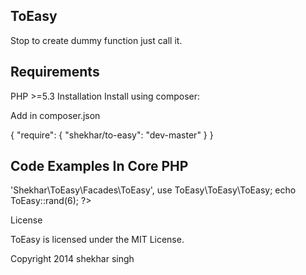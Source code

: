 ToEasy
------
Stop to create dummy function just call it.

Requirements
-----------
PHP >=5.3 Installation
Install using composer:

Add in composer.json

{
    "require": {
         "shekhar/to-easy": "dev-master"
    }
}

Code Examples In Core PHP
------------------------
<?php

//Call Autoload classes include('vendor/autoload.php');

//Include this in alias
'ToEasy' => 'Shekhar\ToEasy\Facades\ToEasy',

use ToEasy\ToEasy\ToEasy;

echo ToEasy::rand(6); ?>
License

ToEasy is licensed under the MIT License.

Copyright 2014 shekhar singh
